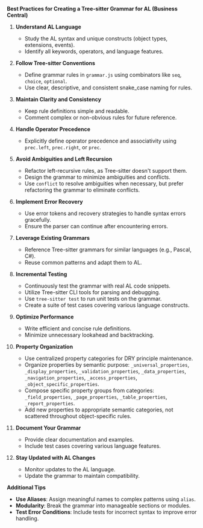 **Best Practices for Creating a Tree-sitter Grammar for AL (Business Central)**

1. **Understand AL Language**
   - Study the AL syntax and unique constructs (object types, extensions, events).
   - Identify all keywords, operators, and language features.

2. **Follow Tree-sitter Conventions**
   - Define grammar rules in `grammar.js` using combinators like `seq`, `choice`, `optional`.
   - Use clear, descriptive, and consistent snake_case naming for rules.

3. **Maintain Clarity and Consistency**
   - Keep rule definitions simple and readable.
   - Comment complex or non-obvious rules for future reference.

4. **Handle Operator Precedence**
   - Explicitly define operator precedence and associativity using `prec.left`, `prec.right`, or `prec`.

5. **Avoid Ambiguities and Left Recursion**
   - Refactor left-recursive rules, as Tree-sitter doesn't support them.
   - Design the grammar to minimize ambiguities and conflicts.
   - Use `conflict` to resolve ambiguities when necessary, but prefer refactoring the grammar to eliminate conflicts.

6. **Implement Error Recovery**
   - Use error tokens and recovery strategies to handle syntax errors gracefully.
   - Ensure the parser can continue after encountering errors.

7. **Leverage Existing Grammars**
   - Reference Tree-sitter grammars for similar languages (e.g., Pascal, C#).
   - Reuse common patterns and adapt them to AL.

8. **Incremental Testing**
   - Continuously test the grammar with real AL code snippets.
   - Utilize Tree-sitter CLI tools for parsing and debugging.
   - Use `tree-sitter test` to run unit tests on the grammar.
   - Create a suite of test cases covering various language constructs.

9. **Optimize Performance**
   - Write efficient and concise rule definitions.
   - Minimize unnecessary lookahead and backtracking.

10. **Property Organization**
    - Use centralized property categories for DRY principle maintenance.
    - Organize properties by semantic purpose: `_universal_properties`, `_display_properties`, `_validation_properties`, `_data_properties`, `_navigation_properties`, `_access_properties`, `_object_specific_properties`.
    - Compose specific property groups from categories: `_field_properties`, `_page_properties`, `_table_properties`, `_report_properties`.
    - Add new properties to appropriate semantic categories, not scattered throughout object-specific rules.

11. **Document Your Grammar**
    - Provide clear documentation and examples.
    - Include test cases covering various language features.

12. **Stay Updated with AL Changes**
    - Monitor updates to the AL language.
    - Update the grammar to maintain compatibility.

**Additional Tips**

- **Use Aliases**: Assign meaningful names to complex patterns using `alias`.
- **Modularity**: Break the grammar into manageable sections or modules.
- **Test Error Conditions**: Include tests for incorrect syntax to improve error handling.